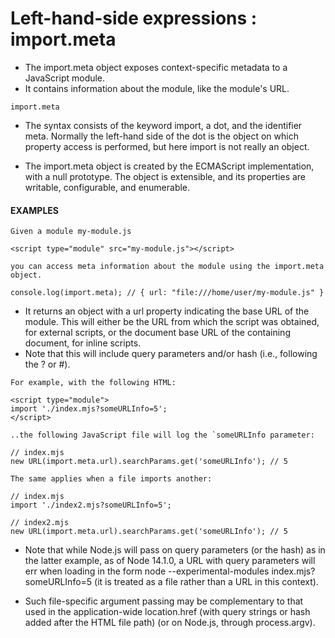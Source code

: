 # Left-hand-side expressions : import.meta

- The import.meta object exposes context-specific metadata to a JavaScript module.
- It contains information about the module, like the module's URL.

```
import.meta
```

- The syntax consists of the keyword import, a dot, and the identifier meta. Normally the left-hand side of the dot is the object on which property access is performed, but here import is not really an object.

- The import.meta object is created by the ECMAScript implementation, with a null prototype. The object is extensible, and its properties are writable, configurable, and enumerable.

#### **EXAMPLES**

```
Given a module my-module.js

<script type="module" src="my-module.js"></script>

you can access meta information about the module using the import.meta object.

console.log(import.meta); // { url: "file:///home/user/my-module.js" }
```

- It returns an object with a url property indicating the base URL of the module. This will either be the URL from which the script was obtained, for external scripts, or the document base URL of the containing document, for inline scripts.
- Note that this will include query parameters and/or hash (i.e., following the ? or #).

```
For example, with the following HTML:

<script type="module">
import './index.mjs?someURLInfo=5';
</script>

..the following JavaScript file will log the `someURLInfo parameter:

// index.mjs
new URL(import.meta.url).searchParams.get('someURLInfo'); // 5
```

```
The same applies when a file imports another:

// index.mjs
import './index2.mjs?someURLInfo=5';

// index2.mjs
new URL(import.meta.url).searchParams.get('someURLInfo'); // 5
```

- Note that while Node.js will pass on query parameters (or the hash) as in the latter example, as of Node 14.1.0, a URL with query parameters will err when loading in the form node --experimental-modules index.mjs?someURLInfo=5 (it is treated as a file rather than a URL in this context).

- Such file-specific argument passing may be complementary to that used in the application-wide location.href (with query strings or hash added after the HTML file path) (or on Node.js, through process.argv).
